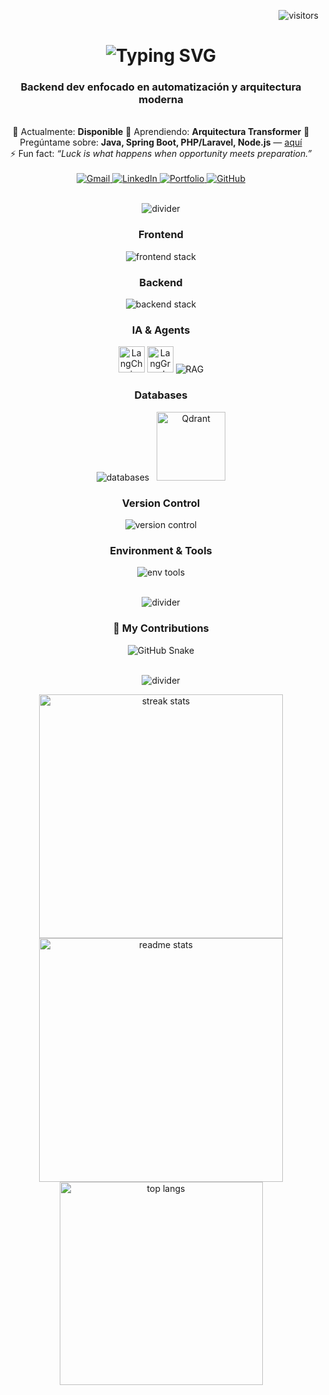<!-- Visitor badge (dark/light friendly) -->
<p align="right">
  <img src="https://visitor-badge.laobi.icu/badge?page_id=CristopherBuitrago" alt="visitors"/>
</p>

<h1 align="center">
  <img src="https://readme-typing-svg.herokuapp.com/?font=Righteous&size=35&center=true&vCenter=true&width=600&height=70&duration=4000&lines=Hello+universe!+👋;I'm+Cristopher+Buitrago!;Fullstack+Developer+from+Colombia+🇨🇴" alt="Typing SVG" />
</h1>

<h3 align="center">Backend dev enfocado en automatización y arquitectura moderna</h3>

<br/>

<div align="center">
  🔭 Actualmente: <b>Disponible</b>
  🌱 Aprendiendo: <b>Arquitectura Transformer</b>
  💬 Pregúntame sobre: <b>Java, Spring Boot, PHP/Laravel, Node.js</b> — <a href="https://github.com/CristopherBuitrago">aquí</a><br/>
  ⚡ Fun fact: <i>“Luck is what happens when opportunity meets preparation.”</i>
</div>

<br/>

<div align="center">
  <a href="mailto:cristopherbuitrago0907@gmail.com" target="_blank">
    <img alt="Gmail" src="https://img.shields.io/badge/Gmail-0A0A0A?style=for-the-badge&logo=gmail&logoColor=EA4335">
  </a>
  <a href="https://www.linkedin.com/in/cristopher-buitrago-02b908304/" target="_blank">
    <img alt="LinkedIn" src="https://img.shields.io/badge/LinkedIn-0A66C2?style=for-the-badge&logo=linkedin&logoColor=white">
  </a>
  <a href="https://cristopher-dev-portfolio.netlify.app" target="_blank">
    <img alt="Portfolio" src="https://img.shields.io/badge/Portfolio-FF5722?style=for-the-badge&logo=google-chrome&logoColor=white">
  </a>
  <a href="https://github.com/CristopherBuitrago" target="_blank">
    <img alt="GitHub" src="https://img.shields.io/badge/GitHub-0A0A0A?style=for-the-badge&logo=github&logoColor=white">
  </a>
</div>

<br/>

<!-- Divider -->
<p align="center">
  <img src="https://img.shields.io/badge/-Tech%20Stack-1f6feb?style=for-the-badge" alt="divider">
</p>

<!-- ===== TECH STACK GRID ===== -->
<div align="center">

  <!-- Frontend -->
  <h3>Frontend</h3>
  <img src="https://skillicons.dev/icons?i=html,css,javascript,react,vue,tailwind,bootstrap,figma" alt="frontend stack"/>

  <!-- Backend -->
  <h3>Backend</h3>
  <img src="https://skillicons.dev/icons?i=java,spring,php,laravel,nodejs,python" alt="backend stack"/>

  <!-- IA / Agents -->
  <h3>IA & Agents</h3>
  <!-- LangChain -->
  <img src="https://raw.githubusercontent.com/langchain-ai/langchain/master/docs/static/img/favicon.ico" alt="LangChain" title="LangChain" width="42" height="42"/>
  <!-- LangGraph -->
  <img src="https://raw.githubusercontent.com/langchain-ai/langgraph/main/docs/static/img/favicon.ico" alt="LangGraph" title="LangGraph" width="42" height="42"/>
  <!-- RAG -->
  <img src="https://img.shields.io/badge/RAG-0A0A0A?style=for-the-badge&logo=apachespark&logoColor=white" alt="RAG" title="Retrieval Augmented Generation" />

  <!-- Databases -->
  <h3>Databases</h3>
  <img src="https://skillicons.dev/icons?i=mysql,postgres,mongodb" alt="databases"/>
  <!-- Qdrant -->
  <img src="https://raw.githubusercontent.com/qdrant/qdrant/main/docs/resources/logo.svg" alt="Qdrant" title="Qdrant (Vector DB)" width="110" style="margin-left:8px"/>

  <!-- Version Control -->
  <h3>Version Control</h3>
  <img src="https://skillicons.dev/icons?i=git,github" alt="version control"/>

  <!-- Environment / Tools -->
  <h3>Environment & Tools</h3>
  <img src="https://skillicons.dev/icons?i=vscode,docker,postman" alt="env tools"/>

</div>

<br/>

<!-- Divider -->
<p align="center">
  <img src="https://img.shields.io/badge/-Contributions-2ea043?style=for-the-badge" alt="divider">
</p>

<div align="center">
  <h3>🐍 My Contributions</h3>
  <img alt="GitHub Snake" src="https://raw.githubusercontent.com/CristopherBuitrago/CristopherBuitrago/output/github-contribution-grid-snake.svg" />
</div>

<br/>

<!-- Divider -->
<p align="center">
  <img src="https://img.shields.io/badge/-Stats-8957e5?style=for-the-badge" alt="divider">
</p>

<div align="center">
  <img width="390" src="https://github-readme-streak-stats.herokuapp.com/?user=CristopherBuitrago&count_private=true&theme=react&border_radius=10" alt="streak stats"/>
  <img width="390" src="https://github-readme-stats.vercel.app/api?username=CristopherBuitrago&count_private=true&show_icons=true&theme=react&rank_icon=github&border_radius=10" alt="readme stats"/>
  <br/>
  <img width="325" src="https://github-readme-stats.vercel.app/api/top-langs?username=CristopherBuitrago&hide=HTML&langs_count=8&layout=compact&theme=react&border_radius=10&size_weight=0.5&count_weight=0.5&exclude_repo=github-readme-stats" alt="top langs"/>
</div>

<!-- Footer spacing -->
<br/><br/>
